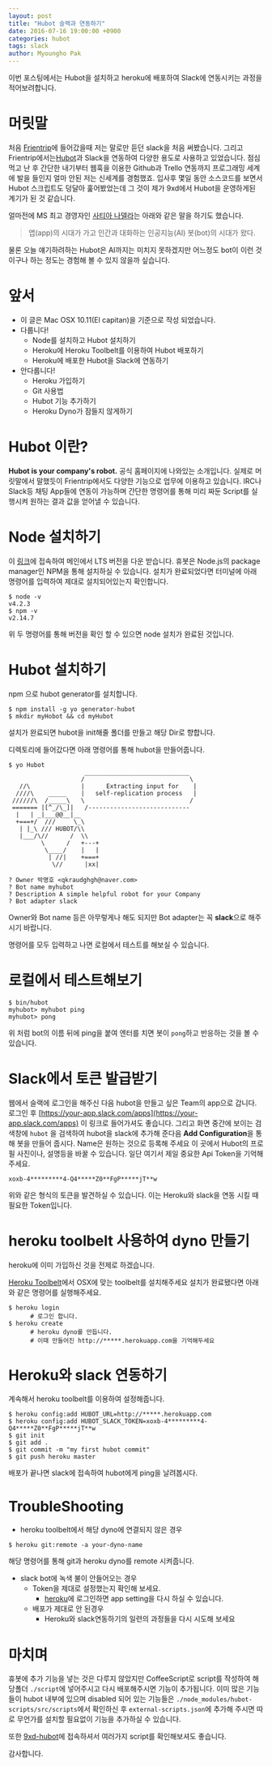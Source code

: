 ```yaml
---
layout: post
title: "Hubot 슬랙과 연동하기"
date: 2016-07-16 19:00:00 +0900
categories: hubot
tags: slack
author: Myoungho Pak
---
```


이번 포스팅에서는 Hubot을 설치하고 heroku에 배포하여 Slack에 연동시키는 과정을 적어보려합니다.

# 머릿말

처음 [Frientrip](https://www.frip.co.kr)에 들어갔을때 저는 말로만 듣던 slack을 처음 써봤습니다. 그리고 Frientrip에서는[Hubot](https://hubot.github.com/)과 Slack을 연동하여 다양한 용도로 사용하고 있었습니다. 점심먹고 난 후 간단한 내기부터 웹훅을 이용한 Github과 Trello 연동까지 프로그래밍 세계에 발을 들인지 얼마 안된 저는 신세계를 경험했죠. 입사후 몇일 동안 소스코드를 보면서 Hubot 스크립트도 덩달아 훑어봤었는데 그 것이 제가 9xd에서 Hubot을 운영하게된 계기가 된 것 같습니다.

얼마전에 MS 최고 경영자인 [사티아 나델라](https://ko.wikipedia.org/wiki/%EC%82%AC%ED%8B%B0%EC%95%84_%EB%82%98%EB%8D%B8%EB%9D%BC)는 아래와 같은 말을 하기도 했습니다.

> 앱(app)의 시대가 가고 인간과 대화하는 인공지능(AI) 봇(bot)의 시대가 왔다.

물론 오늘 얘기하려하는 Hubot은 AI까지는 미치지 못하겠지만 어느정도 bot이 이런 것이구나 하는 정도는 경험해 볼 수 있지 않을까 싶습니다.

# 앞서

- 이 글은 Mac OSX 10.11(El capitan)을 기준으로 작성 되었습니다. 
- 다룹니다!
  - Node를 설치하고 Hubot 설치하기
  - Heroku에 Heroku Toolbelt를 이용하여 Hubot 배포하기
  - Heroku에 배포한 Hubot을 Slack에 연동하기 
- 안다룹니다!
  - Heroku 가입하기
  - Git 사용법
  - Hubot 기능 추가하기
  - Heroku Dyno가 잠들지 않게하기

# Hubot 이란?

**Hubot is your company's robot.** 공식 홈페이지에 나와있는 소개입니다. 실제로 머릿말에서 말했듯이 Frientrip에서도 다양한 기능으로 업무에 이용하고 있습니다.
IRC나 Slack등 채팅 App들에 연동이 가능하며 간단한 명령어를 통해 미리 짜둔 Script를 실행시켜 원하는 결과 값을 얻어낼 수 있습니다.

# Node 설치하기

이 [링크](https://nodejs.org/ko/)에 접속하여 메인에서 LTS 버전을 다운 받습니다. 휴봇은 Node.js의 package manager인 NPM을 통해 설치하실 수 있습니다.
설치가 완료되었다면 터미널에 아래 명령어를 입력하여 제대로 설치되어있는지 확인합니다.

```Shell
$ node -v
v4.2.3
$ npm -v
v2.14.7
```

위 두 명령어를 통해 버전을 확인 할 수 있으면 node 설치가 완료된 것입니다.

# Hubot 설치하기

npm 으로 hubot generator를 설치합니다.

```Shell
$ npm install -g yo generator-hubot
$ mkdir myHobot && cd myHubot
```

설치가 완료되면 hubot을 init해줄 폴더를 만들고 해당 Dir로 향합니다.

디렉토리에 들어갔다면 아래 명령어를 통해 hubot을 만들어줍니다.

```Shell
$ yo Hubot
                     _____________________________
                    /                             \
   //\              |      Extracting input for    |
  ////\    _____    |   self-replication process   |
 //////\  /_____\   \                             /
 ======= |[^_/\_]|   /----------------------------
  |   | _|___@@__|__
  +===+/  ///     \_\
   | |_\ /// HUBOT/\\
   |___/\//      /  \\
         \      /   +---+  
          \____/    |   |
           | //|    +===+
            \//      |xx|

? Owner 박명호 <qkraudghgh@naver.com>
? Bot name myhubot
? Description A simple helpful robot for your Company
? Bot adapter slack
```

Owner와 Bot name 등은 아무렇게나 해도 되지만 Bot adapter는 꼭 **slack**으로 해주시기 바랍니다. 

명령어를 모두 입력하고 나면 로컬에서 테스트를 해보실 수 있습니다.

# 로컬에서 테스트해보기

```Shell
$ bin/hubot
myhubot> myhubot ping
myhubot> pong
```

위 처럼 bot의 이름 뒤에 ping을 붙여 엔터를 치면 봇이 `pong`하고 반응하는 것을 볼 수 있습니다.

# Slack에서 토큰 발급받기

웹에서 슬랙에 로그인을 해주신 다음 hubot을 만들고 싶은 Team의 app으로 갑니다. 로그인 후 [https://your-app.slack.com/apps](https://your-app.slack.com/apps)
이 링크로 들어가셔도 좋습니다. 그리고 화면 중간에 보이는 검색창에 `hubot` 을 검색하여 hubot을 slack에 추가해 준다음 **Add Configuration**을 통해
봇을 만들어 줍시다. Name은 원하는 것으로 등록해 주세요 이 곳에서 Hubot의 프로필 사진이나, 설명등을 바꿀 수 있습니다. 일단 여기서 제일 중요한
Api Token을 기억해 주세요.

```Shell
xoxb-4*********4-Q4*****Z0**FgP*****jT**w
```

위와 같은 형식의 토큰을 발견하실 수 있습니다. 이는 Heroku와 slack을 연동 시킬 때 필요한 Token입니다.

# heroku toolbelt 사용하여 dyno 만들기

heroku에 이미 가입하신 것을 전제로 하겠습니다.

[Heroku Toolbelt](https://toolbelt.heroku.com/)에서 OSX에 맞는 toolbelt를 설치해주세요 설치가 완료됐다면 아래와 같은 명령어를 실행해주세요.

```Shell
$ heroku login
      # 로그인 합니다.
$ heroku create
      # heroku dyno를 만듭니다.
      # 이때 만들어진 http://*****.herokuapp.com을 기억해두세요
```

# Heroku와 slack 연동하기

계속해서 heroku toolbelt를 이용하여 설정해줍니다.

```Shell
$ heroku config:add HUBOT_URL=http://*****.herokuapp.com
$ heroku config:add HUBOT_SLACK_TOKEN=xoxb-4*********4-Q4*****Z0**FgP*****jT**w
$ git init
$ git add .
$ git commit -m "my first hubot commit"
$ git push heroku master
```

배포가 끝나면 slack에 접속하여 hubot에게 ping을 날려봅시다.

# TroubleShooting

- heroku toolbelt에서 해당 dyno에 연결되지 않은 경우

```Shell
$ heroku git:remote -a your-dyno-name
```

해당 명령어를 통해 git과 heroku dyno를 remote 시켜줍니다.

- slack bot에 녹색 불이 안들어오는 경우
  - Token을 제대로 설정했는지 확인해 보세요.
    - [heroku](https://heroku.com)에 로그인하면 app setting을 다시 하실 수 있습니다.
  - 배포가 제대로 안 된경우
    - Heroku와 slack연동하기의 일련의 과정들을 다시 시도해 보세요

# 마치며

휴봇에 추가 기능을 넣는 것은 다루지 않았지만 CoffeeScript로 script를 작성하여 해당폴더 `./script`에 넣어주시고 다시 배포해주시면 기능이 추가됩니다.
이미 많은 기능들이 hubot 내부에 있으며 disabled 되어 있는 기능들은 `./node_modules/hubot-scripts/src/scripts`에서 확인하신 후 `external-scripts.json`에 추가해 주시면 따로 무언가를 설치할 필요없이 기능을 추가하실 수 있습니다.

또한 [9xd-hubot](https://github.com/qkraudghgh/9xd-bot)에 접속하셔서 여러가지 script를 확인해보셔도 좋습니다.

감사합니다.

